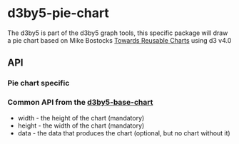 # d3by5-pie-chart
The d3by5 is part of the d3by5 graph tools, this specific package will draw a pie chart based on Mike Bostocks [Towards Reusable Charts](https://bost.ocks.org/mike/chart/) using d3 v4.0

## API
### Pie chart specific

### Common API from the [d3by5-base-chart](https://github.com/kartoteket/d3by5-base-chart)
* width  - the height of the chart (mandatory)
* height - the width of the chart (mandatory)
* data   - the data that produces the chart (optional, but no chart without it)
